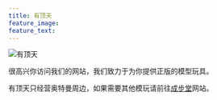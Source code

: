 ```yaml
---
title: 有顶天
feature_image: 
feature_text:
---
```

![有顶天](https://img.alicdn.com/imgextra/i1/2710706468/O1CN017uYy7h1xeOV4YMwuF_!!2710706468.jpg "有顶天")
<p>很高兴你访问我们的网站，我们致力于为你提供正版的模型玩具。</p>
<p>有顶天只经营奥特曼周边，如果需要其他模玩请前往<a href="https://chengbutang.com/">成步堂</a>网站。</p>
